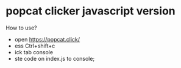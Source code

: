# popcat clicker javascript version

How to use?
- open https://popcat.click/
- ess Ctrl+shift+c
- ick tab console
- ste code on index.js to console;
